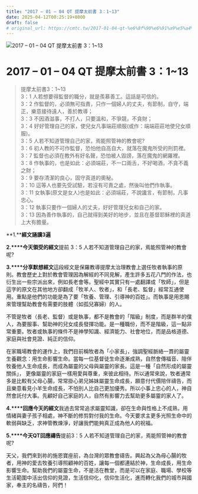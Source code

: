 ```yaml
---
title: "2017 – 01 – 04 QT 提摩太前書 3：1~13"
date: 2025-04-12T00:25:19+0800
draft: false
# original_url: https://cmtc.tw/2017-01-04-qt-%e6%8f%90%e6%91%a9%e5%a4%aa%e5%89%8d%e6%9b%b83%ef%bc%9a113
---
```


![2017 – 01 – 04 QT 提摩太前書 3：1\~13](/images/qt.jpg   "2017 – 01 – 04 QT 提摩太前書 3：1\~13")

# 2017 – 01 – 04 QT 提摩太前書 3：1\~13

> 提摩太前書3：1\~13  
> 3：1 人若想要得監督的職分，就是羨慕善工。這話是可信的。  
> 3：2 作監督的，必須無可指責，只作一個婦人的丈夫，有節制，自守，端正，樂意接待遠人，善於教導；  
> 3：3 不因酒滋事，不打人，只要溫和，不爭競，不貪財；  
> 3：4 好好管理自己的家，使兒女凡事端莊順服(或作：端端莊莊地使兒女順服)。  
> 3：5 人若不知道管理自己的家，焉能照管神的教會呢?  
> 3：6 初人教的不可作監督，恐怕他自高自大，就落在魔鬼所受的刑罰裡。  
> 3：7 監督也必須在教外有好名聲，恐怕被人毀謗，落在魔鬼的網羅裡。  
> 3：8 作執事的，也是如此：必須端莊，不一口兩舌，不好喝酒，不貪不義之財；  
> 3：9 要存清潔的良心，固守真道的奧秘。  
> 3：10 這等人也要先受試驗，若沒有可責之處，然後叫他們作執事。  
> 3：11 女執事(原文是女人)也是如此：必須端莊，不說讒言，有節制，凡事忠心。  
> 3：12 執事只要作一個婦人的丈夫，好好管理兒女和自己的家。  
> 3：13 因為善作執事的，自己就得到美好的地步，並且在基督耶穌裡的真道上大有膽量。

**1.****經文誦讀3遍**

**2.****今天領受的經文**提前 3：5 人若不知道管理自己的家，焉能照管神的教會呢?

**3.****分享默想經文**這段經文是保羅教導提摩太治理教會上選任牧者執事的原則。教會歷史上對於教會管理因為解經的不同見解，產生許多五花八門的作法，也衍生出一些宗派出來，例如長老會等。聖經中其實只有一處翻譯成「牧師」，但是這字的原文在其他地方卻翻成「牧羊人、牧者」，和「長老、監督」經常互通使用。重點是他們的功能是為了要「牧養、管理、引導神的百姓」。而執事是用恩賜來管理幫助教會有需要的肢體（如孤兒寡婦）的人。

不管是牧者（長老、監督）或是執事，都不是教會的「階級」制度，而是群羊的僕人，為要服事、幫助神的兒女成長發揮功能。是一種職份，而不是階級，這一點非常重要。牧者或執事的條件不是神學知識、經濟能力、社會地位，而是品格道德、家庭與社會見證、純正的信仰。

在家職場教會的運作上，我們目前稱牧者為「小家長」，強調聖經脈絡一貫的屬靈生養觀念：用生命影響生命。當每一位基督徒生命逐漸成熟，自然會傳福音、陪伴牧養他人生命成長，而成為屬靈的父母與屬靈的家長。這是一種「自然形成的屬靈關係」， 更像屬靈的家庭一樣用愛與尊重，來彼此相待。所以通常來說，牧者通常多是比較有父母心腸，常常掛心弟兄姊妹屬靈生命成長，願意付代價陪伴禱告，而且樂意看見小羊生命成長，不怕別人比自己更加優秀。所以小事上忠心的人，神自然會託付大事。先顧好自己家庭的人，自然有影響力去幫助更多屬靈的家人了。

**4.****回應今天的經文**我過去常常追求屬靈知識，卻在生命與性格上不成熟，用情緒與妻子孩子相處，神不斷的修剪對付我的生命。今天要求主更多光照生命中的軟弱與缺乏，求神管教煉淨，好讓我們能夠真正成為他人的祝福。

**5.****今天QT回應禱告**提前3：5 人若不知道管理自己的家，焉能照管神的教會呢?

天父，我們來到祢的施恩寶座前，為台灣的眾教會禱告。興起為父為母心腸的牧者，用神的愛去牧養引導照顧神的百姓，讓每一個都連結於神，生命成長，用生命影響生命。幫助我們的屬靈生命，不是活在教堂，而是可以在家庭、職場、學校等生活範圍中活出信仰的見證，生活信仰化，信仰生活化，進而轉化我們的城市與國家，奉主的名禱告，阿們！